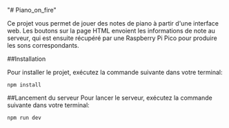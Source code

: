 "# Piano_on_fire" 

Ce projet vous permet de jouer des notes de piano à partir d'une interface web. Les boutons sur la page HTML envoient les informations de note au serveur, qui est ensuite récupéré par une Raspberry Pi Pico pour produire les sons correspondants.

##Installation

Pour installer le projet, exécutez la commande suivante dans votre terminal:
```
npm install
```


##Lancement du serveur
Pour lancer le serveur, exécutez la commande suivante dans votre terminal:
```
npm run dev
```
